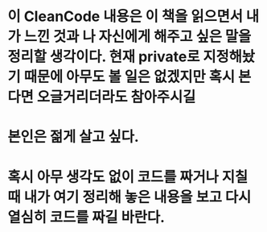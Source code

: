 # 이 CleanCode 내용은 이 책을 읽으면서 내가 느낀 것과 나 자신에게 해주고 싶은 말을 정리할 생각이다. 현재 private로 지정해놨기 때문에 아무도 볼 일은 없겠지만 혹시 본다면 오글거리더라도 참아주시길 
# 본인은 젊게 살고 싶다.
# 혹시 아무 생각도 없이 코드를 짜거나 지칠 때 내가 여기 정리해 놓은 내용을 보고 다시 열심히 코드를 짜길 바란다.
